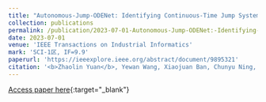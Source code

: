 ```yaml
---
title: "Autonomous-Jump-ODENet: Identifying Continuous-Time Jump Systems for Cooling-System Prediction"
collection: publications
permalink: /publication/2023-07-01-Autonomous-Jump-ODENet:-Identifying-Continuous-Time-Jump-Systems-for-Cooling-System-Prediction
date: 2023-07-01
venue: 'IEEE Transactions on Industrial Informatics'
mark: 'SCI-1区, IF=9.9'
paperurl: 'https://ieeexplore.ieee.org/abstract/document/9895321'
citation: '<b>Zhaolin Yuan</b>, Yewan Wang, Xiaojuan Ban, Chunyu Ning, Hong-Ning Dai, Hao Wang, &quot;Autonomous-Jump-ODENet: Identifying Continuous-Time Jump Systems for Cooling-System Prediction.&quot; IEEE Transactions on Industrial Informatics, 2023.'
---
```

[Access paper here](https://ieeexplore.ieee.org/abstract/document/9895321){:target="_blank"}
